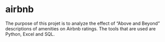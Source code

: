 # airbnb
The purpose of this projet is to analyze the effect of “Above and Beyond” descriptions of amenities on Airbnb ratings. The tools that are used are Python, Excel and SQL.

